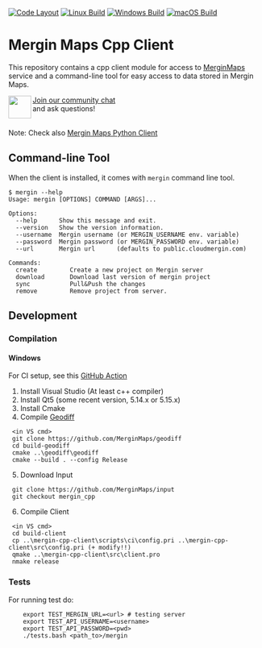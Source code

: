 [![Code Layout](https://github.com/MerginMaps/mergin-cpp-client/workflows/Code%20Layout/badge.svg)](https://github.com/MerginMaps/mergin-cpp-client/actions?query=workflow%3A%22Code+Layout%22)
[![Linux Build](https://github.com/MerginMaps/mergin-cpp-client/actions/workflows/linux.yml/badge.svg)](https://github.com/MerginMaps/mergin-cpp-client/actions/workflows/linux.yml)
[![Windows Build](https://github.com/MerginMaps/mergin-cpp-client/actions/workflows/windows.yml/badge.svg)](https://github.com/MerginMaps/mergin-cpp-client/actions/workflows/windows.yml)
[![macOS Build](https://github.com/MerginMaps/mergin-cpp-client/actions/workflows/macos.yml/badge.svg)](https://github.com/MerginMaps/mergin-cpp-client/actions/workflows/macos.yml)

# Mergin Maps Cpp Client

This repository contains a cpp client module for access to [MerginMaps](https://merginmaps.com/)
service and a command-line tool for easy access to data stored in Mergin Maps.

<div><img align="left" width="45" height="45" src="https://raw.githubusercontent.com/MerginMaps/docs/main/src/.vuepress/public/slack.svg"><a href="https://merginmaps.com/community/join">Join our community chat</a><br/>and ask questions!</div><br />

Note: Check also [Mergin Maps Python Client](https://github.com/MerginMaps/mergin-py-client)

## Command-line Tool

When the client is installed, it comes with `mergin` command line tool.

```
$ mergin --help
Usage: mergin [OPTIONS] COMMAND [ARGS]...

Options:  
  --help      Show this message and exit.
  --version   Show the version information.
  --username  Mergin username (or MERGIN_USERNAME env. variable)
  --password  Mergin password (or MERGIN_PASSWORD env. variable)
  --url       Mergin url      (defaults to public.cloudmergin.com)

Commands:
  create         Create a new project on Mergin server
  download       Download last version of mergin project
  sync           Pull&Push the changes
  remove         Remove project from server.
```


## Development

### Compilation

#### Windows 

For CI setup, see this [GitHub Action](.github/workflows/windows.yml)

1. Install Visual Studio (At least c++ compiler)
2. Install Qt5 (some recent version, 5.14.x or 5.15.x)
3. Install Cmake
4. Compile [Geodiff](https://github.com/MerginMaps/geodiff)
```
 <in VS cmd>
 git clone https://github.com/MerginMaps/geodiff
 cd build-geodiff
 cmake ..\geodiff\geodiff 
 cmake --build . --config Release           
```
5. Download Input
```
 git clone https://github.com/MerginMaps/input
 git checkout mergin_cpp
```
6. Compile Client
```
 <in VS cmd>
 cd build-client
 cp ..\mergin-cpp-client\scripts\ci\config.pri ..\mergin-cpp-client\src\config.pri (+ modify!!)
 qmake ..\mergin-cpp-client\src\client.pro
 nmake release
```

### Tests

For running test do:

```
    export TEST_MERGIN_URL=<url> # testing server
    export TEST_API_USERNAME=<username>
    export TEST_API_PASSWORD=<pwd>
    ./tests.bash <path_to>/mergin
```